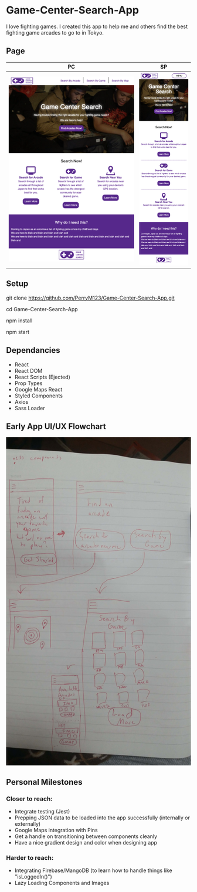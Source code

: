 # Game-Center-Search-App
I love fighting games. I created this app to help me and others find the best fighting game arcades to go to in Tokyo.

## Page

| PC  | SP  |
|---|---|
|  ![alt text](./sampleScreens/GameCenterSearchPC.png) | ![alt text](./sampleScreens/GameCenterSearchSP.png)  |


## Setup
git clone https://github.com/PerryM123/Game-Center-Search-App.git

cd Game-Center-Search-App

npm install

npm start

## Dependancies

* React
* React DOM
* React Scripts (Ejected)
* Prop Types
* Google Maps React
* Styled Components
* Axios
* Sass Loader

## Early App UI/UX Flowchart
![alt text](https://github.com/PerryM123/Game-Center-Search-App/blob/master/uiux-flowchat.jpg)

## Personal Milestones

### Closer to reach:

* Integrate testing (Jest)
* Prepping JSON data to be loaded into the app successfully (internally or externally)
* Google Maps integration with Pins
* Get a handle on transitioning between components cleanly
* Have a nice gradient design and color when designing app

### Harder to reach:

* Integrating Firebase/MangoDB (to learn how to handle things like "isLoggedIn()")
* Lazy Loading Components and Images

